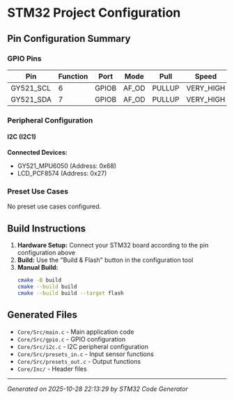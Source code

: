 # STM32 Project Configuration

## Pin Configuration Summary

### GPIO Pins
| Pin | Function | Port | Mode | Pull | Speed | Alternate |
|-----|----------|------|------|------|-------|----------|
| GY521_SCL | 6 | GPIOB | AF_OD | PULLUP | VERY_HIGH | - |
| GY521_SDA | 7 | GPIOB | AF_OD | PULLUP | VERY_HIGH | - |

### Peripheral Configuration

#### I2C (I2C1)
**Connected Devices:**
- GY521_MPU6050 (Address: 0x68)
- LCD_PCF8574 (Address: 0x27)

### Preset Use Cases
No preset use cases configured.

## Build Instructions

1. **Hardware Setup:** Connect your STM32 board according to the pin configuration above
2. **Build:** Use the "Build & Flash" button in the configuration tool
3. **Manual Build:** 
   ```bash
   cmake -B build
   cmake --build build
   cmake --build build --target flash
   ```

## Generated Files

- `Core/Src/main.c` - Main application code
- `Core/Src/gpio.c` - GPIO configuration
- `Core/Src/i2c.c` - I2C peripheral configuration
- `Core/Src/presets_in.c` - Input sensor functions
- `Core/Src/presets_out.c` - Output functions
- `Core/Inc/` - Header files

---
*Generated on 2025-10-28 22:13:29 by STM32 Code Generator*
